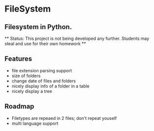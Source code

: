 FileSystem
==========
Filesystem in Python.
--------------------

** Status: This project is not being developed any further. Students may steal and use for their own homework **

Features
----------
 - file extension parsing support
 - size of folders
 - change date of files and folders
 - nicely display info of a folder in a table
 - nicely display a tree
 
Roadmap
-------
- Filetypes are repeaed in 2 files; don't repeat youself
- multi language support

